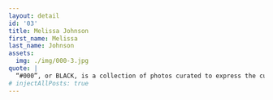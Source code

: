 ```yaml
---
layout: detail
id: '03'
title: Melissa Johnson
first_name: Melissa
last_name: Johnson
assets:
  img: ./img/000-3.jpg
quote: |
  “#000”, or BLACK, is a collection of photos curated to express the cultural appreciation of the women owning their true self through.
# injectAllPosts: true
---
```


<!-- # This is test one -->